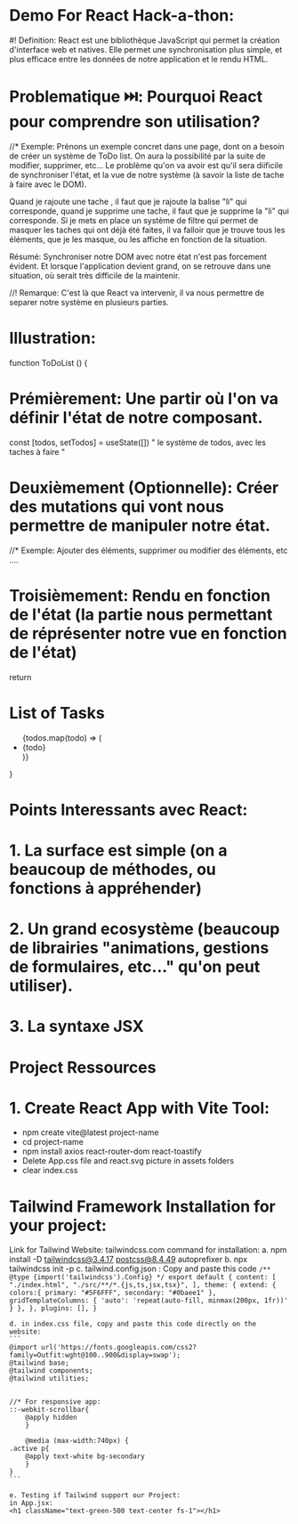 # Demo For React Hack-a-thon:

#! Definition: 
React est une bibliothèque JavaScript qui permet la création d'interface web et natives.
Elle permet une synchronisation plus simple, et plus efficace entre les données de notre application
et le rendu HTML.


# Problematique ⏭️: Pourquoi React pour comprendre son utilisation?

//* Exemple: Prénons un exemple concret dans une page, dont on a besoin de créer un système de ToDo list.
On aura la possibilité par la suite de modifier, supprimer, etc...
Le problème qu'on va avoir est qu'il sera diificile de synchroniser l'état, et la vue de notre système (à savoir la liste de tache à faire avec le DOM).

Quand je rajoute une tache , il faut que je rajoute la balise "li" qui corresponde, quand je supprime une tache, il faut que je supprime la "li" qui corresponde.
Si je mets en place un système de filtre qui permet de masquer les taches qui ont déjà été faites, il va falloir que je trouve tous les éléments, que je les masque, ou les affiche en fonction de la situation.

Résumé: Synchroniser notre DOM avec notre état n'est pas forcement évident.
Et lorsque l'application devient grand, on se retrouve dans une situation, où serait très difficile de la maintenir.



//! Remarque: C'est là que React va intervenir, il va nous permettre de separer notre système en plusieurs parties.


# Illustration:
function ToDoList () {



# Prémièrement: Une partir où l'on va définir l'état de notre composant.
const [todos, setTodos] = useState([])  " le système de todos, avec les taches à faire "

# Deuxièmement (Optionnelle): Créer des mutations qui vont nous permettre de manipuler notre état.
//* Exemple: Ajouter des éléments, supprimer ou modifier des éléments, etc ....


# Troisièmement: Rendu en fonction de l'état (la partie nous permettant de réprésenter notre vue en fonction de l'état)

return <div>
    <h1>List of Tasks</h1>
    <ul>
        {todos.map(todo) => (
            <li key={todo}>{todo}</li>
        )}
    </ul>
</div>
}


# Points Interessants avec React:
# 1. La surface est simple (on a beaucoup de méthodes, ou fonctions à appréhender)
# 2. Un grand ecosystème (beaucoup de librairies "animations, gestions de formulaires, etc..." qu'on peut utiliser).
# 3. La syntaxe JSX



# Project Ressources
# 1. Create React App with Vite Tool: 
* npm create vite@latest project-name
* cd project-name
* npm install axios react-router-dom react-toastify
* Delete App.css file and react.svg picture in assets folders
* clear index.css
# Tailwind Framework Installation for your project:
Link for Tailwind Website: tailwindcss.com 
command for installation: 
    a. npm install -D tailwindcss@3.4.17 postcss@8.4.49 autoprefixer
    b. npx tailwindcss init -p
    c. tailwind.config.json : Copy and paste this code
    ```
    /** @type {import('tailwindcss').Config} */
        export default {
        content: [
            "./index.html",
        "./src/**/*.{js,ts,jsx,tsx}",
        ],
        theme: {
        extend: {
        colors:{
            primary: "#5F6FFF",
            secondary: "#0baee1"
            },
        gridTemplateColumns: {
            'auto': 'repeat(auto-fill, minmax(200px, 1fr))'
        }
        },
    },
    plugins: [],
    }
    ```

    d. in index.css file, copy and paste this code directly on the website:
    ```
    @import url('https://fonts.googleapis.com/css2?family=Outfit:wght@100..900&display=swap');
    @tailwind base;
    @tailwind components;
    @tailwind utilities;


    //* For responsive app:
    ::-webkit-scrollbar{
        @apply hidden
        }

        @media (max-width:740px) {
    .active p{
        @apply text-white bg-secondary
        }
    }
    ```

    e. Testing if Tailwind support our Project:
    in App.jsx:
    <h1 className="text-green-500 text-center fs-1"></h1>